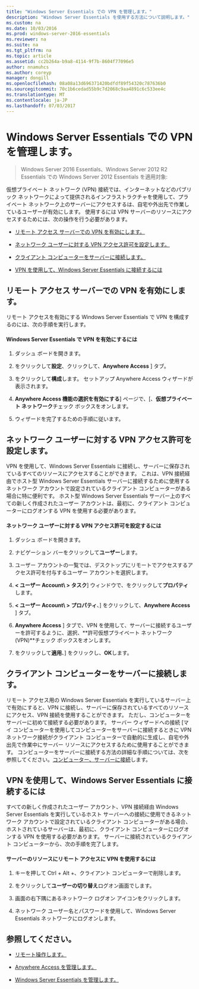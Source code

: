 ```yaml
---
title: "Windows Server Essentials での VPN を管理します。"
description: "Windows Server Essentials を使用する方法について説明します。"
ms.custom: na
ms.date: 10/03/2016
ms.prod: windows-server-2016-essentials
ms.reviewer: na
ms.suite: na
ms.tgt_pltfrm: na
ms.topic: article
ms.assetid: cc2b264a-b9a8-4114-9f7b-8604f77096e5
author: nnamuhcs
ms.author: coreyp
manager: dongill
ms.openlocfilehash: 08a08a13d696371420bdfdf89f54320c787636b0
ms.sourcegitcommit: 70c1b6cedad55b9c7d2068c9aa4891c6c533ee4c
ms.translationtype: MT
ms.contentlocale: ja-JP
ms.lasthandoff: 07/03/2017
---
```

# <a name="manage-vpn-in-windows-server-essentials"></a>Windows Server Essentials での VPN を管理します。

>Windows Server 2016 Essentials、Windows Server 2012 R2 Essentials での Windows Server 2012 Essentials を適用対象: 
  
 仮想プライベート ネットワーク (VPN) 接続では、インターネットなどのパブリック ネットワークによって提供されるインフラストラクチャを使用して、プライベート ネットワーク上のサーバーにアクセスするは、自宅や外出先で作業しているユーザーが有効にします。 使用するには VPN サーバーのリソースにアクセスするためには、次の操作を行う必要があります。  
  
-   [リモート アクセス サーバーでの VPN を有効にします。](Manage-VPN-in-Windows-Server-Essentials.md#BKMK_1)  
  
-   [ネットワーク ユーザーに対する VPN アクセス許可を設定します。](Manage-VPN-in-Windows-Server-Essentials.md#BKMK_2)  
  
-   [クライアント コンピューターをサーバーに接続します。](Manage-VPN-in-Windows-Server-Essentials.md#BKMK_Connect)  
  
-   [VPN を使用して、Windows Server Essentials に接続するには](Manage-VPN-in-Windows-Server-Essentials.md#BKMK_3)  
  
##  <a name="BKMK_1"></a>リモート アクセス サーバーでの VPN を有効にします。  
 リモート アクセスを有効にする Windows Server Essentials で VPN を構成するのには、次の手順を実行します。  
  
#### <a name="to-enable-vpn-in-windows-server-essentials"></a>Windows Server Essentials で VPN を有効にするには  
  
1.  ダッシュ ボードを開きます。  
  
2.  をクリックして**設定**、クリックして、**Anywhere Access** ] タブ。  
  
3.  をクリックして**構成**します。 セットアップ Anywhere Access ウィザードが表示されます。  
  
4.  **Anywhere Access 機能の選択を有効にする**] ページで、[、**仮想プライベート ネットワーク**チェック ボックスをオンします。  
  
5.  ウィザードを完了するための手順に従います。  
  
##  <a name="BKMK_2"></a>ネットワーク ユーザーに対する VPN アクセス許可を設定します。  
 VPN を使用して、Windows Server Essentials に接続し、サーバーに保存されているすべてのリソースにアクセスすることができます。 これは、VPN 接続経由でホスト型 Windows Server Essentials サーバーに接続するために使用するネットワーク アカウントで設定されているクライアント コンピューターがある場合に特に便利です。 ホスト型 Windows Server Essentials サーバー上のすべての新しく作成されたユーザー アカウントは、最初に、クライアント コンピューターにログオンする VPN を使用する必要があります。  
  
#### <a name="to-set-vpn-permissions-for-network-users"></a>ネットワーク ユーザーに対する VPN アクセス許可を設定するには  
  
1.  ダッシュ ボードを開きます。  
  
2.  ナビゲーション バーをクリックして**ユーザー**します。  
  
3.  ユーザー アカウントの一覧では、デスクトップにリモートでアクセスするアクセス許可を付与するユーザー アカウントを選択します。  
  
4.  **< ユーザー Account\ > タスク**] ウィンドウで、をクリックして**プロパティ**します。  
  
5.  **< ユーザー Account\ > プロパティ**、] をクリックして、**Anywhere Access** ] タブ。  
  
6.  **Anywhere Access** ] タブで、VPN を使用して、サーバーに接続するユーザーを許可するように、選択、**許可仮想プライベート ネットワーク (VPN)**チェック ボックスをオンします。  
  
7.  をクリックして**適用**、] をクリックし、**OK**します。  
  
##  <a name="BKMK_Connect"></a>クライアント コンピューターをサーバーに接続します。  
 リモート アクセス用の Windows Server Essentials を実行しているサーバー上で有効にすると、VPN に接続し、サーバーに保存されているすべてのリソースにアクセス、VPN 接続を使用することができます。 ただし、コンピューターをサーバーに初めて接続する必要があります。 サーバー ウィザードへの接続 [マイ コンピューターを使用してコンピューターをサーバーに接続するときに VPN ネットワーク接続がクライアント コンピューターで自動的に生成し、自宅や外出先で作業中にサーバー リソースにアクセスするために使用することができます。 コンピューターをサーバーに接続する方法の詳細な手順については、次を参照してください。[コンピューター、サーバーに接続](../use/Get-Connected-in-Windows-Server-Essentials.md#BKMK_9)します。  
  
##  <a name="BKMK_3"></a>VPN を使用して、Windows Server Essentials に接続するには  
 すべての新しく作成されたユーザー アカウント、VPN 接続経由 Windows Server Essentials を実行しているホスト サーバーへの接続に使用できるネットワーク アカウントで設定されているクライアント コンピューターがある場合、ホストされているサーバーは、最初に、クライアント コンピューターにログオンする VPN を使用する必要があります。 サーバーに接続されているクライアント コンピューターから、次の手順を完了します。  
  
#### <a name="to-use-vpn-to-remotely-access-server-resources"></a>サーバーのリソースにリモート アクセスに VPN を使用するには  
  
1.  キーを押して Ctrl + Alt +、クライアント コンピューターで削除します。  
  
2.  をクリックして**ユーザーの切り替え**ログオン画面でします。  
  
3.  画面の右下隅にあるネットワーク ログオン アイコンをクリックします。  
  
4.  ネットワーク ユーザー名とパスワードを使用して、Windows Server Essentials ネットワークにログオンします。  
  
## <a name="see-also"></a>参照してください。  
  
-   [リモート操作します。](../use/Work-Remotely-in-Windows-Server-Essentials.md)  
  
-   [Anywhere Access を管理します。](Manage-Anywhere-Access-in-Windows-Server-Essentials.md)  
  
-   [Windows Server Essentials を管理します。](Manage-Windows-Server-Essentials.md)

